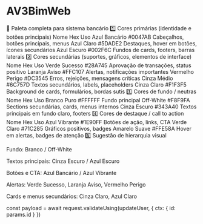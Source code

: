 # AV3BimWeb

🎨 Paleta completa para sistema bancário
1️⃣ Cores primárias (identidade e botões principais)
Nome	Hex	Uso
Azul Bancário	#0047AB	Cabeçalhos, botões principais, menus
Azul Claro	#5DADE2	Destaques, hover em botões, ícones secundários
Azul Escuro	#002F6C	Fundos de cards, footers, barras laterais
2️⃣ Cores secundárias (suportes, gráficos, elementos de interface)
Nome	Hex	Uso
Verde Sucesso	#28A745	Aprovação de transações, status positivo
Laranja Aviso	#FFC107	Alertas, notificações importantes
Vermelho Perigo	#DC3545	Erros, rejeições, mensagens críticas
Cinza Médio	#6C757D	Textos secundários, labels, placeholders
Cinza Claro	#F1F3F5	Background de cards, formulários, bordas sutis
3️⃣ Cores de fundo / neutras
Nome	Hex	Uso
Branco Puro	#FFFFFF	Fundo principal
Off-White	#F8F9FA	Sections secundárias, cards, menus internos
Cinza Escuro	#343A40	Textos principais em fundo claro, footers
4️⃣ Cores de destaque / call to action
Nome	Hex	Uso
Azul Vibrante	#1E90FF	Botões de ação, links, CTA
Verde Claro	#71C285	Gráficos positivos, badges
Amarelo Suave	#FFE58A	Hover em alertas, badges de atenção
5️⃣ Sugestão de hierarquia visual

Fundo: Branco / Off-White

Textos principais: Cinza Escuro / Azul Escuro

Botões e CTA: Azul Bancário / Azul Vibrante

Alertas: Verde Sucesso, Laranja Aviso, Vermelho Perigo

Cards e menus secundários: Cinza Claro, Azul Claro

const payload = await request.validateUsing(updateUser, { ctx: { id: params.id } })
